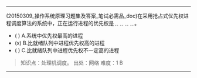 ---
(20150309_操作系统原理习题集及答案_笔试必需品_doc)在采用抢占式优先权进程调度算法的系统中，正在运行进程的优先权是﹎﹎﹎﹎。
- ( ) A.系统中优先权最高的进程 
- (x) B.比就绪队列中进程优先权高的进程 
- ( ) C.比就绪队列中进程优先权不一定高的进程

> 知识点：处理机调度。
> 出处：网络
> 难度：1
> B

---